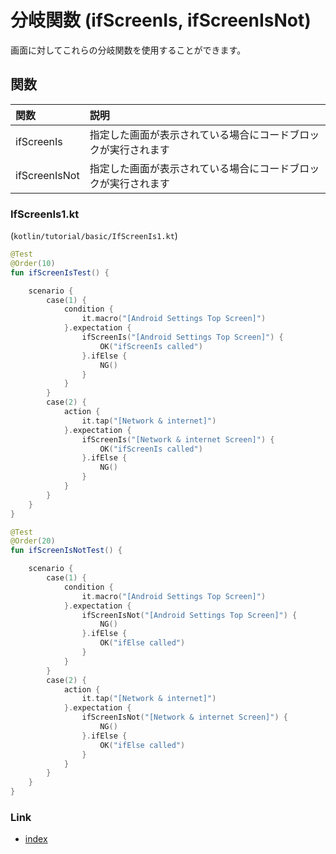 # 分岐関数 (ifScreenIs, ifScreenIsNot)

画面に対してこれらの分岐関数を使用することができます。

## 関数

| 関数            | 説明                              |
|:--------------|:--------------------------------|
| ifScreenIs    | 指定した画面が表示されている場合にコードブロックが実行されます |
| ifScreenIsNot | 指定した画面が表示されている場合にコードブロックが実行されます |

### IfScreenIs1.kt

(`kotlin/tutorial/basic/IfScreenIs1.kt`)

```kotlin
@Test
@Order(10)
fun ifScreenIsTest() {

    scenario {
        case(1) {
            condition {
                it.macro("[Android Settings Top Screen]")
            }.expectation {
                ifScreenIs("[Android Settings Top Screen]") {
                    OK("ifScreenIs called")
                }.ifElse {
                    NG()
                }
            }
        }
        case(2) {
            action {
                it.tap("[Network & internet]")
            }.expectation {
                ifScreenIs("[Network & internet Screen]") {
                    OK("ifScreenIs called")
                }.ifElse {
                    NG()
                }
            }
        }
    }
}

@Test
@Order(20)
fun ifScreenIsNotTest() {

    scenario {
        case(1) {
            condition {
                it.macro("[Android Settings Top Screen]")
            }.expectation {
                ifScreenIsNot("[Android Settings Top Screen]") {
                    NG()
                }.ifElse {
                    OK("ifElse called")
                }
            }
        }
        case(2) {
            action {
                it.tap("[Network & internet]")
            }.expectation {
                ifScreenIsNot("[Network & internet Screen]") {
                    NG()
                }.ifElse {
                    OK("ifElse called")
                }
            }
        }
    }
}
```

### Link

- [index](../../../index_ja.md)

